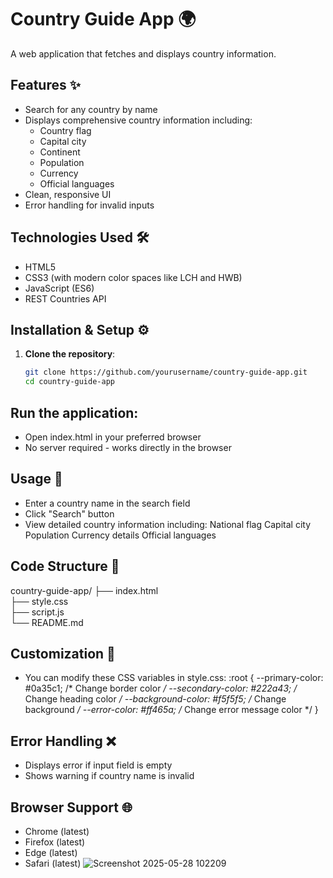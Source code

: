 # Country Guide App 🌍

A web application that fetches and displays country information.

## Features ✨
- Search for any country by name
- Displays comprehensive country information including:
  - Country flag
  - Capital city
  - Continent
  - Population
  - Currency
  - Official languages
- Clean, responsive UI
- Error handling for invalid inputs

## Technologies Used 🛠️
- HTML5
- CSS3 (with modern color spaces like LCH and HWB)
- JavaScript (ES6)
- REST Countries API

## Installation & Setup ⚙️

1. **Clone the repository**:
   ```bash
   git clone https://github.com/yourusername/country-guide-app.git
   cd country-guide-app
   ```
## Run the application:
- Open index.html in your preferred browser
- No server required - works directly in the browser

## Usage 🚀
- Enter a country name in the search field
- Click "Search" button
- View detailed country information including:
National flag
Capital city
Population
Currency details
Official languages

## Code Structure 📂

country-guide-app/
├── index.html          
├── style.css          
├── script.js         
└── README.md          

## Customization 🎨

- You can modify these CSS variables in style.css:
:root {
  --primary-color: #0a35c1;       /* Change border color */
  --secondary-color: #222a43;     /* Change heading color */
  --background-color: #f5f5f5;   /* Change background */
  --error-color: #ff465a;         /* Change error message color */
  }
  
## Error Handling ❌
- Displays error if input field is empty
- Shows warning if country name is invalid

## Browser Support 🌐
- Chrome (latest)
- Firefox (latest)
- Edge (latest)
- Safari (latest)
![Screenshot 2025-05-28 102209](https://github.com/user-attachments/assets/eefc4c75-59e6-4da8-a06c-d74d8dc5c421)
